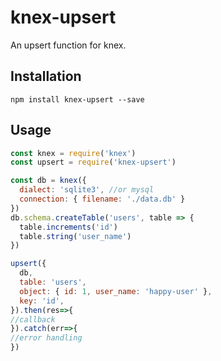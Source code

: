 # knex-upsert

An upsert function for knex.

## Installation

```
npm install knex-upsert --save
```

## Usage

<!-- eslint-disable strict,node/no-missing-require -->

```js
const knex = require('knex')
const upsert = require('knex-upsert')

const db = knex({
  dialect: 'sqlite3', //or mysql
  connection: { filename: './data.db' }
})
db.schema.createTable('users', table => {
  table.increments('id')
  table.string('user_name')
})

upsert({
  db,
  table: 'users',
  object: { id: 1, user_name: 'happy-user' },
  key: 'id',
}).then(res=>{
//callback
}).catch(err=>{
//error handling
})
```
